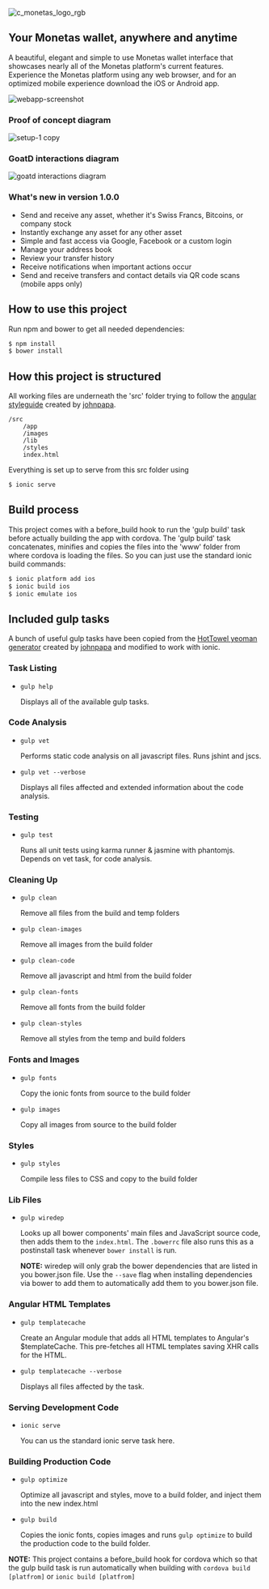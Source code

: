 ![c_monetas_logo_rgb](https://cloud.githubusercontent.com/assets/18722686/16418153/f4456e94-3d48-11e6-8443-fc0c885a4ee3.png)
## Your Monetas wallet, anywhere and anytime

A beautiful, elegant and simple to use Monetas wallet interface that showcases nearly all of the Monetas platform's current features. Experience the Monetas platform using any web browser, and for an optimized mobile experience download the iOS or Android app.

![webapp-screenshot](https://cloud.githubusercontent.com/assets/18722686/17404559/67d06712-5a5c-11e6-9681-b14aa34fc070.png)



### Proof of concept diagram 
![setup-1 copy](https://cloud.githubusercontent.com/assets/18722686/17585344/778bbec2-5fbb-11e6-9df0-d57d9e5b0943.png)

### GoatD interactions diagram
![goatd interactions diagram](https://cloud.githubusercontent.com/assets/18722686/17585382/a45b48b4-5fbb-11e6-8c28-796c0a8ba1c3.png)

### What's new in version 1.0.0
- Send and receive any asset, whether it's Swiss Francs, Bitcoins, or company stock
- Instantly exchange any asset for any other asset
- Simple and fast access via Google, Facebook or a custom login
- Manage your address book
- Review your transfer history
- Receive notifications when important actions occur
- Send and receive transfers and contact details via QR code scans (mobile apps only)


## How to use this project

Run npm and bower to get all needed dependencies:

```bash
$ npm install
$ bower install
```

## How this project is structured

All working files are underneath the 'src' folder trying to follow the [angular styleguide](https://github.com/johnpapa/angular-styleguide) created by [johnpapa](https://github.com/johnpapa).

    /src
        /app
        /images
        /lib
        /styles
        index.html


Everything is set up to serve from this src folder using
```bash
$ ionic serve
```

## Build process

This project comes with a before_build hook to run the 'gulp build' task before actually building the app with cordova. The 'gulp build' task concatenates, minifies and copies the files into the 'www' folder from where cordova is loading the files. So you can just use the standard ionic build commands:

```bash
$ ionic platform add ios
$ ionic build ios
$ ionic emulate ios
```

## Included gulp tasks

A bunch of useful gulp tasks have been copied from the [HotTowel yeoman generator](https://github.com/johnpapa/generator-hottowel) created by [johnpapa](https://github.com/johnpapa) and modified to work with ionic.

### Task Listing

- `gulp help`

    Displays all of the available gulp tasks.

### Code Analysis

- `gulp vet`

    Performs static code analysis on all javascript files. Runs jshint and jscs.

- `gulp vet --verbose`

    Displays all files affected and extended information about the code analysis.

### Testing

- `gulp test`

    Runs all unit tests using karma runner & jasmine with phantomjs. Depends on vet task, for code analysis.

### Cleaning Up

- `gulp clean`

    Remove all files from the build and temp folders

- `gulp clean-images`

    Remove all images from the build folder

- `gulp clean-code`

    Remove all javascript and html from the build folder

- `gulp clean-fonts`

    Remove all fonts from the build folder

- `gulp clean-styles`

    Remove all styles from the temp and build folders

### Fonts and Images

- `gulp fonts`

    Copy the ionic fonts from source to the build folder

- `gulp images`

    Copy all images from source to the build folder

### Styles

- `gulp styles`

    Compile less files to CSS and copy to the build folder

### Lib Files

- `gulp wiredep`

    Looks up all bower components' main files and JavaScript source code, then adds them to the `index.html`.
    The `.bowerrc` file also runs this as a postinstall task whenever `bower install` is run.

    **NOTE:**
    wiredep will only grab the bower dependencies that are listed in you bower.json file. Use the `--save` flag when installing dependencies via bower to add them to automatically add them to you bower.json file.

### Angular HTML Templates

- `gulp templatecache`

    Create an Angular module that adds all HTML templates to Angular's $templateCache. This pre-fetches all HTML templates saving XHR calls for the HTML.

- `gulp templatecache --verbose`

    Displays all files affected by the task.

### Serving Development Code

- `ionic serve`

    You can us the standard ionic serve task here.


### Building Production Code

- `gulp optimize`

    Optimize all javascript and styles, move to a build folder, and inject them into the new index.html

- `gulp build`

    Copies the ionic fonts, copies images and runs `gulp optimize` to build the production code to the build folder.

**NOTE:** This project contains a before_build hook for cordova which so that the gulp build task is run automatically when building with `cordova build [platfrom]` or `ionic build [platfrom]`
